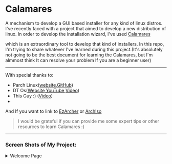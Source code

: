 # Calamares
A mechanism to develop a GUI based installer for any kind of linux distros.    
I've recently faced with a project that aimed to develop a new distribution of linux. In order to develop the installation wizard, I've used [Calamares](https://calamares.io/)        

which is an extraordinary tool to develop that kind of installers. In this repo, I'm trying to share whatever I've learned during this project.(It's absolutely not going to be the best document for learning the Calamares, but I'm almmost think It can resolve your problem If you are a beginner user)

------
With special thanks to:
- Parch Linux([website](https://parchlinux.com/download),[GitHub](https://github.com/parchlinux))
- DT Os([Website](https://distro.tube/dtos/),[YouTube](https://www.youtube.com/watch?v=mgqWBFHFdAc),[Video](https://www.youtube.com/watch?v=peTmPXuoW-0))
- This Guy :) ([Video](https://www.youtube.com/watch?v=L91iAquEopc))
- 
And If you want to link to [EzArcher](https://www.youtube.com/watch?v=G6a2TpyrIhY) or [ArchIso](https://www.youtube.com/watch?v=peTmPXuoW-0)
> I would be grateful if you can provide me some expert tips or other resources to learn Calamares :)

-------



### Screen Shots of My Project:




<details>
<summary>Welcome Page</summary>
![Welcome Page](https://github.com/rezasharifi82/Calamares/tree/main/shot/1.png)
<\details>      
<details>
<summary>Region</summary>
![Region](https://github.com/rezasharifi82/Calamares/tree/main/shot/2.png)
<\details>


<details>
<summary>Keyboard</summary>
![Welcome Page](https://github.com/rezasharifi82/Calamares/tree/main/shot/3.png)
<\details>


<details>
<summary>Partitions</summary>
![Welcome Page](https://github.com/rezasharifi82/Calamares/tree/main/shot/4.png)
<\details>


<details>
<summary>Users1</summary>
![Welcome Page](https://github.com/rezasharifi82/Calamares/tree/main/shot/5.png)
<\details>


<details>
<summary>Users2</summary>
![Welcome Page](https://github.com/rezasharifi82/Calamares/tree/main/shot/6.png)
<\details>










--------     



### 1. Calamares Installation
Ok, In this step you should install calamares. There are several way to install calamares.     
The easiset way is:
```
sudo apt-get install calamares
```
But If you don't want this way, feel free to clone the official (repo)[https://github.com/calamares/calamares].    

### 2. Get the Output
If you've installed the calamares using apt, you can easily run ``` calamares``` command in your terminal and see the output.
### 3. Configuration
Now It's Show time :)    
The sophisticated part of calamares is the subtle configuration protocol which can handle everything.    
There are couple of ways to handle out the configuration:
- Using .ui files and Qt :
  I don't know too much about this one. but you can edit .ui files and use cmake or qmake to compile those files. It doesn't make sense for me because I've not had a good experience with Cpp and Qt.(So I am grateful if you can share your experience towards this subject)
- Using .qml file :
  This one is absolutely easier. You can change this qml file by texteditor or using Qt. There is nothing special with that.


<details>

  <summary>My Current File Structure</summary>
  <pre><font color="#12488B"><b>.</b></font>
├── <font color="#12488B"><b>branding</b></font>
│   └── <font color="#12488B"><b>fumarch</b></font>
│       ├── <font color="#A347BA"><b>banner.png</b></font>
│       ├── banner.png.license
│       ├── branding.desc
│       ├── <font color="#A347BA"><b>calamares_background.svg</b></font>
│       ├── <font color="#A347BA"><b>calamares_bg_image.png</b></font>
│       ├── <font color="#A347BA"><b>calamares_install_image.png</b></font>
│       ├── <font color="#A347BA"><b>calamares_product_icon.png</b></font>
│       ├── <font color="#A347BA"><b>calamares_product_logo.png</b></font>
│       ├── calamares-sidebar.qml
│       ├── <font color="#A347BA"><b>calamares_welcome_logo (another copy).svg</b></font>
│       ├── <font color="#A347BA"><b>calamares_welcome_logo (copy).png</b></font>
│       ├── <font color="#A347BA"><b>calamares_welcome_logo.png</b></font>
│       ├── calamares_welcome_logo.png2
│       ├── FadeBehavior.qml
│       ├── finishedq.qml
│       ├── i18n.qml
│       ├── ItemSection.qml
│       ├── keyboardq.qml
│       ├── <font color="#12488B"><b>lang</b></font>
│       │   ├── calamares-default_ar.qm
│       │   ├── calamares-default_en.qm
│       │   ├── calamares-default_eo.qm
│       │   ├── calamares-default_fr.qm
│       │   └── calamares-default_nl.qm
│       ├── <font color="#A347BA"><b>languages.png</b></font>
│       ├── languages.png.license
│       ├── ListItemDelegate.qml
│       ├── ListViewTemplate.qml
│       ├── localeq.qml
│       ├── Map.qml
│       ├── Offline_orig.qml
│       ├── Offline.qml
│       ├── ResponsiveBase.qml
│       ├── show.qml
│       ├── <font color="#A347BA"><b>squid.png</b></font>
│       ├── squid.png.license
│       ├── stylesheet.qss
│       ├── summaryq.qml
│       ├── usersq.qml
│       ├── ViewStepsBar.qml
│       ├── <font color="#A347BA"><b>wallpaper.png</b></font>
│       └── welcomeq.qml
├── <font color="#26A269"><b>launch.sh</b></font>
├── <font color="#12488B"><b>modules</b></font>
│   ├── initcpio.conf
│   ├── localeq.conf
│   ├── mount.conf
│   ├── packages.conf
│   ├── partition.conf
│   ├── removeuser.conf
│   ├── shellprocess-alg-mkinitcpio.conf
│   ├── shellprocess-remove-livecd.conf
│   ├── unpackfs.conf
│   ├── users.conf
│   ├── usersq.conf
│   ├── welcome.conf
│   └── welcomeq.conf
├── <font color="#A347BA"><b>parchinstall.png</b></font>
├── <font color="#12488B"><b>qml</b></font>
│   └── <font color="#12488B"><b>calamares</b></font>
│       └── <font color="#12488B"><b>slideshow</b></font>
│           ├── BackButton.qml
│           ├── ForwardButton.qml
│           ├── NavButton.qml
│           ├── Presentation.qml
│           ├── qmldir
│           ├── qmldir.license
│           ├── SlideCounter.qml
│           └── Slide.qml
└── settings.conf

</pre>
</details>    


**branding**: This one is important part of your journey. You should clarify the details of your linux. (e.g. name,version and ...)    
**modules**: This is a folder that has every .conf files. You can configure your files by editting these sensational parts of project.
**qml**: This folder is related to slideshow qml files which you don't need it(at least at the beginning parts of the procedure :))
**setting.conf**: absolutely important part.


### 4. Branding
Branding folder consists of several important things. Remember, the branding folder name should be same as component name in ``` branding.desc``` file and also it should changed in ```setting.conf``` file.
<details>
  <summary>
    Branding File Structure
  </summary>
  <pre><font color="#12488B"><b>.</b></font>
└── <font color="#12488B"><b>fumarch</b></font>
    ├── <font color="#A347BA"><b>banner.png</b></font>
    ├── banner.png.license
    ├── branding.desc
    ├── <font color="#A347BA"><b>calamares_background.svg</b></font>
    ├── <font color="#A347BA"><b>calamares_bg_image.png</b></font>
    ├── <font color="#A347BA"><b>calamares_install_image.png</b></font>
    ├── <font color="#A347BA"><b>calamares_product_icon.png</b></font>
    ├── <font color="#A347BA"><b>calamares_product_logo.png</b></font>
    ├── calamares-sidebar.qml
    ├── <font color="#A347BA"><b>calamares_welcome_logo (another copy).svg</b></font>
    ├── <font color="#A347BA"><b>calamares_welcome_logo (copy).png</b></font>
    ├── <font color="#A347BA"><b>calamares_welcome_logo.png</b></font>
    ├── calamares_welcome_logo.png2
    ├── FadeBehavior.qml
    ├── finishedq.qml
    ├── i18n.qml
    ├── ItemSection.qml
    ├── keyboardq.qml
    ├── <font color="#12488B"><b>lang</b></font>
    │   ├── calamares-default_ar.qm
    │   ├── calamares-default_en.qm
    │   ├── calamares-default_eo.qm
    │   ├── calamares-default_fr.qm
    │   └── calamares-default_nl.qm
    ├── <font color="#A347BA"><b>languages.png</b></font>
    ├── languages.png.license
    ├── ListItemDelegate.qml
    ├── ListViewTemplate.qml
    ├── localeq.qml
    ├── Map.qml
    ├── Offline_orig.qml
    ├── Offline.qml
    ├── ResponsiveBase.qml
    ├── show.qml
    ├── <font color="#A347BA"><b>squid.png</b></font>
    ├── squid.png.license
    ├── stylesheet.qss
    ├── summaryq.qml
    ├── usersq.qml
    ├── ViewStepsBar.qml
    ├── <font color="#A347BA"><b>wallpaper.png</b></font>
    └── welcomeq.qml
</pre>
</details>

**fumarch** is the name of my branding.    
Those ```.qml``` files configure the graphical part of each page(It's easy to understand and you can even edit it by texteditor:))      
The important file of this folder is ```branding.desc```.(Feel free to read it carefully :))




